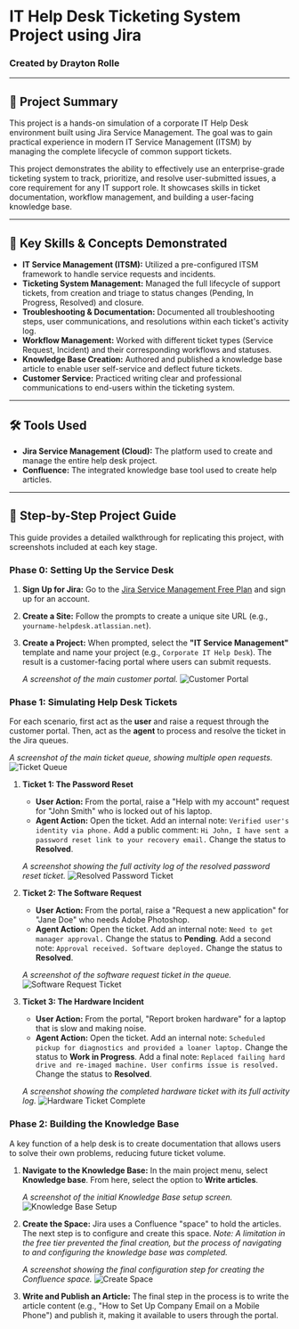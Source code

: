 # IT Help Desk Ticketing System Project using Jira

### Created by Drayton Rolle

---

## 📝 Project Summary

This project is a hands-on simulation of a corporate IT Help Desk environment built using Jira Service Management. The goal was to gain practical experience in modern IT Service Management (ITSM) by managing the complete lifecycle of common support tickets.

This project demonstrates the ability to effectively use an enterprise-grade ticketing system to track, prioritize, and resolve user-submitted issues, a core requirement for any IT support role. It showcases skills in ticket documentation, workflow management, and building a user-facing knowledge base.

---

## 🚀 Key Skills & Concepts Demonstrated

* **IT Service Management (ITSM):** Utilized a pre-configured ITSM framework to handle service requests and incidents.
* **Ticketing System Management:** Managed the full lifecycle of support tickets, from creation and triage to status changes (Pending, In Progress, Resolved) and closure.
* **Troubleshooting & Documentation:** Documented all troubleshooting steps, user communications, and resolutions within each ticket's activity log.
* **Workflow Management:** Worked with different ticket types (Service Request, Incident) and their corresponding workflows and statuses.
* **Knowledge Base Creation:** Authored and published a knowledge base article to enable user self-service and deflect future tickets.
* **Customer Service:** Practiced writing clear and professional communications to end-users within the ticketing system.

---

## 🛠️ Tools Used

* **Jira Service Management (Cloud):** The platform used to create and manage the entire help desk project.
* **Confluence:** The integrated knowledge base tool used to create help articles.

---

## 📖 Step-by-Step Project Guide

This guide provides a detailed walkthrough for replicating this project, with screenshots included at each key stage.

### Phase 0: Setting Up the Service Desk

1.  **Sign Up for Jira:** Go to the [Jira Service Management Free Plan](https://www.atlassian.com/software/jira/service-management/free) and sign up for an account.
2.  **Create a Site:** Follow the prompts to create a unique site URL (e.g., `yourname-helpdesk.atlassian.net`).
3.  **Create a Project:** When prompted, select the **"IT Service Management"** template and name your project (e.g., `Corporate IT Help Desk`). The result is a customer-facing portal where users can submit requests.

    *A screenshot of the main customer portal.*
    ![Customer Portal](images/Customer%20Portal%20.png)

### Phase 1: Simulating Help Desk Tickets

For each scenario, first act as the **user** and raise a request through the customer portal. Then, act as the **agent** to process and resolve the ticket in the Jira queues.

*A screenshot of the main ticket queue, showing multiple open requests.*
![Ticket Queue](images/Ticket%20Queue.png)

1.  **Ticket 1: The Password Reset**
    * **User Action:** From the portal, raise a "Help with my account" request for "John Smith" who is locked out of his laptop.
    * **Agent Action:** Open the ticket. Add an internal note: `Verified user's identity via phone.` Add a public comment: `Hi John, I have sent a password reset link to your recovery email.` Change the status to **Resolved**.

    *A screenshot showing the full activity log of the resolved password reset ticket.*
    ![Resolved Password Ticket](images/John%20Password%20reset%20resolve.png)

2.  **Ticket 2: The Software Request**
    * **User Action:** From the portal, raise a "Request a new application" for "Jane Doe" who needs Adobe Photoshop.
    * **Agent Action:** Open the ticket. Add an internal note: `Need to get manager approval.` Change the status to **Pending**. Add a second note: `Approval received. Software deployed.` Change the status to **Resolved**.

    *A screenshot of the software request ticket in the queue.*
    ![Software Request Ticket](images/The%20Software%20Request%20.png)

3.  **Ticket 3: The Hardware Incident**
    * **User Action:** From the portal, "Report broken hardware" for a laptop that is slow and making noise.
    * **Agent Action:** Open the ticket. Add an internal note: `Scheduled pickup for diagnostics and provided a loaner laptop.` Change the status to **Work in Progress**. Add a final note: `Replaced failing hard drive and re-imaged machine. User confirms issue is resolved.` Change the status to **Resolved**.

    *A screenshot showing the completed hardware ticket with its full activity log.*
    ![Hardware Ticket Complete](images/The%20hardware%20Incident%20in%20Complete.png)

### Phase 2: Building the Knowledge Base

A key function of a help desk is to create documentation that allows users to solve their own problems, reducing future ticket volume.

1.  **Navigate to the Knowledge Base:** In the main project menu, select **Knowledge base**. From here, select the option to **Write articles**.

    *A screenshot of the initial Knowledge Base setup screen.*
    ![Knowledge Base Setup](images/Knowledge%20Base.png)

2.  **Create the Space:** Jira uses a Confluence "space" to hold the articles. The next step is to configure and create this space. *Note: A limitation in the free tier prevented the final creation, but the process of navigating to and configuring the knowledge base was completed.*

    *A screenshot showing the final configuration step for creating the Confluence space.*
    ![Create Space](images/Knowledge%20Base%20Create%20Space.png)

3.  **Write and Publish an Article:** The final step in the process is to write the article content (e.g., "How to Set Up Company Email on a Mobile Phone") and publish it, making it available to users through the portal.
